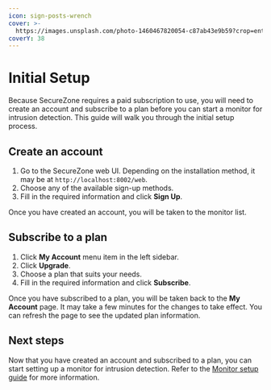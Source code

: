 ```yaml
---
icon: sign-posts-wrench
cover: >-
  https://images.unsplash.com/photo-1460467820054-c87ab43e9b59?crop=entropy&cs=srgb&fm=jpg&ixid=M3wxOTcwMjR8MHwxfHNlYXJjaHwyfHx3ZWxjb21lfGVufDB8fHx8MTczMTY4MTAxMXww&ixlib=rb-4.0.3&q=85
coverY: 38
---
```


# Initial Setup

Because SecureZone requires a paid subscription to use, you will need to create an account and subscribe to a plan before you can start a monitor for intrusion detection. This guide will walk you through the initial setup process.

## Create an account

1. Go to the SecureZone web UI. Depending on the installation method, it may be at `http://localhost:8002/web`.
2. Choose any of the available sign-up methods.
3. Fill in the required information and click **Sign Up**.

Once you have created an account, you will be taken to the monitor list.

## Subscribe to a plan

1. Click **My Account** menu item in the left sidebar.
2. Click **Upgrade**.
3. Choose a plan that suits your needs.
4. Fill in the required information and click **Subscribe**.

Once you have subscribed to a plan, you will be taken back to the **My Account** page. It may take a few minutes for the changes to take effect. You can refresh the page to see the updated plan information.

## Next steps

Now that you have created an account and subscribed to a plan, you can start setting up a monitor for intrusion detection. Refer to the [Monitor setup guide](monitors.md) for more information.
